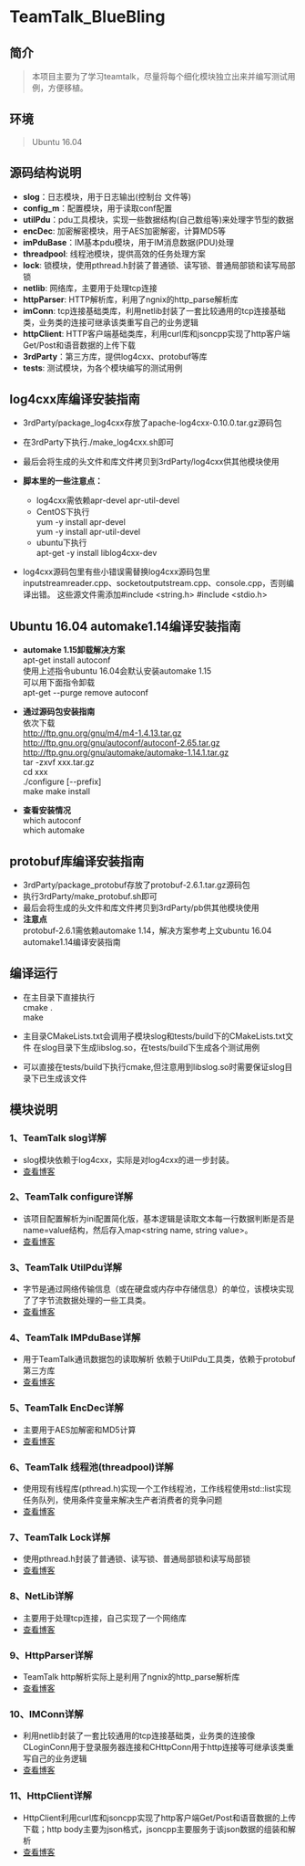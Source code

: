 
# TeamTalk_BlueBling
## 简介
>本项目主要为了学习teamtalk，尽量将每个细化模块独立出来并编写测试用例，方便移植。

## 环境
>Ubuntu 16.04

## 源码结构说明
 -  **slog**：日志模块，用于日志输出(控制台 文件等)  
 -  **config_m**：配置模块，用于读取conf配置  
 -  **utilPdu**：pdu工具模块，实现一些数据结构(自己数组等)来处理字节型的数据  
 -  **encDec**: 加密解密模块，用于AES加密解密，计算MD5等  
 -  **imPduBase**：IM基本pdu模块，用于IM消息数据(PDU)处理  
 -  **threadpool**: 线程池模块，提供高效的任务处理方案  
 -  **lock**: 锁模块，使用pthread.h封装了普通锁、读写锁、普通局部锁和读写局部锁  
 -  **netlib**: 网络库，主要用于处理tcp连接  
 -  **httpParser**: HTTP解析库，利用了ngnix的http_parse解析库  
 -  **imConn**: tcp连接基础类库，利用netlib封装了一套比较通用的tcp连接基础类，业务类的连接可继承该类重写自己的业务逻辑
 -  **httpClient**: HTTP客户端基础类库，利用curl库和jsoncpp实现了http客户端Get/Post和语音数据的上传下载
 -  **3rdParty**：第三方库，提供log4cxx、protobuf等库  
 -  **tests**: 测试模块，为各个模块编写的测试用例

## log4cxx库编译安装指南
- 3rdParty/package_log4cxx存放了apache-log4cxx-0.10.0.tar.gz源码包 
- 在3rdParty下执行./make_log4cxx.sh即可  
- 最后会将生成的头文件和库文件拷贝到3rdParty/log4cxx供其他模块使用

- **脚本里的一些注意点：**    
   - log4cxx需依赖apr-devel apr-util-devel  
   - CentOS下执行  
      yum -y install apr-devel  
     yum -y install apr-util-devel  
   - ubuntu下执行  
     apt-get -y install liblog4cxx-dev  
- log4cxx源码包里有些小错误需替换log4cxx源码包里inputstreamreader.cpp、socketoutputstream.cpp、console.cpp，否则编译出错。
这些源文件需添加#include <string.h> #include <stdio.h>


## Ubuntu 16.04 automake1.14编译安装指南
- **automake 1.15卸载解决方案**    
apt-get install autoconf  
使用上述指令ubuntu 16.04会默认安装automake 1.15  
可以用下面指令卸载  
apt-get --purge remove autoconf  

- **通过源码包安装指南**   
依次下载  
http://ftp.gnu.org/gnu/m4/m4-1.4.13.tar.gz  
http://ftp.gnu.org/gnu/autoconf/autoconf-2.65.tar.gz  
http://ftp.gnu.org/gnu/automake/automake-1.14.1.tar.gz  
tar -zxvf xxx.tar.gz  
cd xxx  
./configure [--prefix]  
make
make install  

- **查看安装情况**    
which autoconf  
which automake  

## protobuf库编译安装指南
 - 3rdParty/package_protobuf存放了protobuf-2.6.1.tar.gz源码包    
 - 执行3rdParty/make_protobuf.sh即可    
 - 最后会将生成的头文件和库文件拷贝到3rdParty/pb供其他模块使用    
- **注意点**  
protobuf-2.6.1需依赖automake 1.14，解决方案参考上文ubuntu 16.04 automake1.14编译安装指南  

## 编译运行
- 在主目录下直接执行  
cmake .  
make

- 主目录CMakeLists.txt会调用子模块slog和tests/build下的CMakeLists.txt文件
在slog目录下生成libslog.so，在tests/build下生成各个测试用例

- 可以直接在tests/build下执行cmake,但注意用到libslog.so时需要保证slog目录下已生成该文件


## 模块说明
### 1、TeamTalk slog详解
-  slog模块依赖于log4cxx，实际是对log4cxx的进一步封装。    
- [查看博客](https://blog.csdn.net/aixiaoql/article/details/122608722)

### 2、TeamTalk configure详解
- 该项目配置解析为ini配置简化版，基本逻辑是读取文本每一行数据判断是否是name=value结构，然后存入map<string name, string value>。  
 - [查看博客](https://blog.csdn.net/aixiaoql/article/details/122665827)

### 3、TeamTalk UtilPdu详解
- 字节是通过网络传输信息（或在硬盘或内存中存储信息）的单位，该模块实现了了字节流数据处理的一些工具类。  
-  [查看博客](https://blog.csdn.net/aixiaoql/article/details/122666385)

### 4、TeamTalk IMPduBase详解
- 用于TeamTalk通讯数据包的读取解析 依赖于UtilPdu工具类，依赖于protobuf第三方库
- [查看博客](https://blog.csdn.net/aixiaoql/article/details/122669517)

### 5、TeamTalk EncDec详解
- 主要用于AES加解密和MD5计算
- [查看博客](https://blog.csdn.net/aixiaoql/article/details/122670155)

### 6、TeamTalk 线程池(threadpool)详解
- 使用现有线程库(pthread.h)实现一个工作线程池，工作线程使用std::list实现任务队列，使用条件变量来解决生产者消费者的竞争问题  
- [查看博客](https://blog.csdn.net/aixiaoql/article/details/122601509)

### 7、TeamTalk Lock详解
- 使用pthread.h封装了普通锁、读写锁、普通局部锁和读写局部锁
- [查看博客](https://blog.csdn.net/aixiaoql/article/details/122679771)

### 8、NetLib详解
- 主要用于处理tcp连接，自己实现了一个网络库
- [查看博客](https://blog.csdn.net/aixiaoql/article/details/122687021)

### 9、HttpParser详解
- TeamTalk http解析实际上是利用了ngnix的http_parse解析库
- [查看博客](https://blog.csdn.net/aixiaoql/article/details/122862322)

### 10、IMConn详解
- 利用netlib封装了一套比较通用的tcp连接基础类，业务类的连接像CLoginConn用于登录服务器连接和CHttpConn用于http连接等可继承该类重写自己的业务逻辑
- [查看博客](https://blog.csdn.net/aixiaoql/article/details/122936891)

### 11、HttpClient详解
- HttpClient利用curl库和jsoncpp实现了http客户端Get/Post和语音数据的上传下载；http body主要为json格式，jsoncpp主要服务于该json数据的组装和解析
- [查看博客](https://blog.csdn.net/aixiaoql/article/details/122948237)

